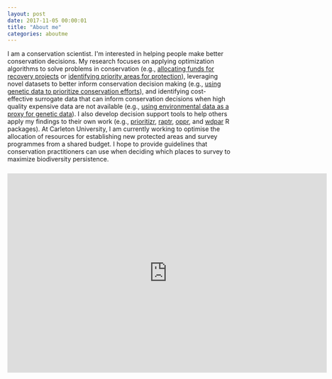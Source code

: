 ```yaml
---
layout: post
date: 2017-11-05 00:00:01
title: "About me"
categories: aboutme
---
```


I am a conservation scientist. I'm interested in helping people make better conservation decisions. My research focuses on applying optimization algorithms to solve problems in conservation (e.g., [allocating funds for recovery projects](https://doi.org/10.1111/2041-210X.13264) or [identifying priority areas for protection](https://doi.org/10.1038/s41586-020-2138-7)), leveraging novel datasets to better inform conservation decision making (e.g., [using genetic data to prioritize conservation efforts](https://doi.org/10.1111/1365-2664.13718)), and identifying cost-effective surrogate data that can inform conservation decisions when high quality expensive data are not available (e.g., [using environmental data as a proxy for genetic data](https://dx.doi.org/10.1073/pnas.1711009114)). I also develop decision support tools to help others apply my findings to their own work (e.g., [prioritizr](https://prioritizr.net), [raptr](http://jeffrey-hanson.com/raptr/), [oppr](https://prioritizr.github.io/oppr/), and [wdpar](https://prioritizr.github.io/wdpar/) R packages). At Carleton University, I am currently working to optimise the allocation of resources for establishing new protected areas and survey programmes from a shared budget. I hope to provide guidelines that conservation practitioners can use when deciding which places to survey to maximize biodiversity persistence.

<div style="width:100%;text-align:center;">
<iframe width="720" height="450" src="https://www.youtube.com/embed/T73n-8PoZCA" title="YouTube video player" frameborder="0" allow="accelerometer; clipboard-write; encrypted-media; gyroscope; picture-in-picture" allowfullscreen style="padding-top:10px"></iframe>
</div>
